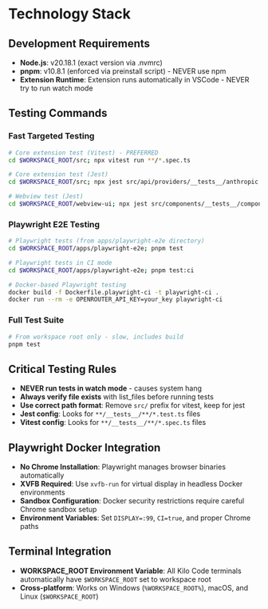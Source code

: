 # Technology Stack

## Development Requirements

- **Node.js**: v20.18.1 (exact version via .nvmrc)
- **pnpm**: v10.8.1 (enforced via preinstall script) - NEVER use npm
- **Extension Runtime**: Extension runs automatically in VSCode - NEVER try to run watch mode

## Testing Commands

### Fast Targeted Testing

```bash
# Core extension test (Vitest) - PREFERRED
cd $WORKSPACE_ROOT/src; npx vitest run **/*.spec.ts

# Core extension test (Jest)
cd $WORKSPACE_ROOT/src; npx jest src/api/providers/__tests__/anthropic.test.ts

# Webview test (Jest)
cd $WORKSPACE_ROOT/webview-ui; npx jest src/components/__tests__/component.test.tsx
```

### Playwright E2E Testing

```bash
# Playwright tests (from apps/playwright-e2e directory)
cd $WORKSPACE_ROOT/apps/playwright-e2e; pnpm test

# Playwright tests in CI mode
cd $WORKSPACE_ROOT/apps/playwright-e2e; pnpm test:ci

# Docker-based Playwright testing
docker build -f Dockerfile.playwright-ci -t playwright-ci .
docker run --rm -e OPENROUTER_API_KEY=your_key playwright-ci
```

### Full Test Suite

```bash
# From workspace root only - slow, includes build
pnpm test
```

## Critical Testing Rules

- **NEVER run tests in watch mode** - causes system hang
- **Always verify file exists** with list_files before running tests
- **Use correct path format**: Remove `src/` prefix for vitest, keep for jest
- **Jest config**: Looks for `**/__tests__/**/*.test.ts` files
- **Vitest config**: Looks for `**/__tests__/**/*.spec.ts` files

## Playwright Docker Integration

- **No Chrome Installation**: Playwright manages browser binaries automatically
- **XVFB Required**: Use `xvfb-run` for virtual display in headless Docker environments
- **Sandbox Configuration**: Docker security restrictions require careful Chrome sandbox setup
- **Environment Variables**: Set `DISPLAY=:99`, `CI=true`, and proper Chrome paths

## Terminal Integration

- **WORKSPACE_ROOT Environment Variable**: All Kilo Code terminals automatically have `$WORKSPACE_ROOT` set to workspace root
- **Cross-platform**: Works on Windows (`%WORKSPACE_ROOT%`), macOS, and Linux (`$WORKSPACE_ROOT`)
